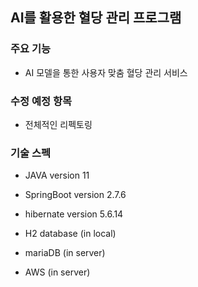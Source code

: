 ## AI를 활용한 혈당 관리 프로그램

### 주요 기능
* AI 모델을 통한 사용자 맞춤 혈당 관리 서비스

### 수정 예정 항목
* 전체적인 리펙토링

### 기술 스펙 
* JAVA version 11 
* SpringBoot version 2.7.6
* hibernate version 5.6.14
* H2 database (in local)


* mariaDB (in server)
* AWS (in server)